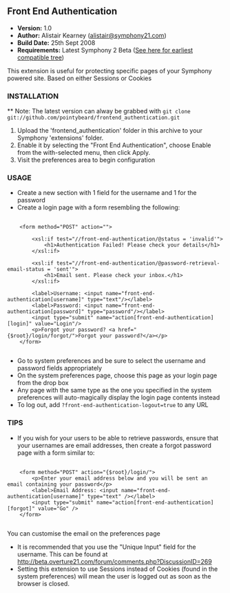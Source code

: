 Front End Authentication
------------------------

- **Version:** 1.0
- **Author:** Alistair Kearney (<alistair@symphony21.com>)
- **Build Date:** 25th Sept 2008
- **Requirements:** Latest Symphony 2 Beta ([See here for earliest compatible tree](http://github.com/symphony/symphony-2/tree/b8501ca60d6a4c3f9db1c26c40874da1de0d6748))


This extension is useful for protecting specific pages of your Symphony powered site. Based on either Sessions or Cookies


### INSTALLATION

** Note: The latest version can alway be grabbed with `git clone git://github.com/pointybeard/frontend_authentication.git`

1. Upload the 'frontend_authentication' folder in this archive to your Symphony 'extensions' folder.
2. Enable it by selecting the "Front End Authentication", choose Enable from the with-selected menu, then click Apply.
3. Visit the preferences area to begin configuration


### USAGE

- Create a new section with 1 field for the username and 1 for the password
- Create a login page with a form resembling the following:

<pre>
	<code>
	&lt;form method="POST" action="">

		&lt;xsl:if test="//front-end-authentication/@status = 'invalid'">
			&lt;h1>Authentication Failed! Please check your details&lt;/h1>
		&lt;/xsl:if>

		&lt;xsl:if test="//front-end-authentication/@password-retrieval-email-status = 'sent'">
			&lt;h1>Email sent. Please check your inbox.&lt;/h1>
		&lt;/xsl:if>

		&lt;label>Username: &lt;input name="front-end-authentication[username]" type="text"/>&lt;/label>
		&lt;label>Password: &lt;input name="front-end-authentication[password]" type="password"/>&lt;/label>
		&lt;input type="submit" name="action[front-end-authentication][login]" value="Login"/>
		&lt;p>Forgot your password? &lt;a href="{$root}/login/forgot/">Forgot your password?&lt;/a>&lt;/p>
	&lt;/form>
	</code>
</pre>

- Go to system preferences and be sure to select the username and password fields appropriately
- On the system preferences page, choose this page as your login page from the drop box
- Any page with the same type as the one you specified in the system preferences will auto-magically display the 
login page contents instead
- To log out, add `?front-end-authentication-logout=true` to any URL



### TIPS

- If you wish for your users to be able to retrieve passwords, ensure that your usernames are email addresses, 
then create a forgot password page with a form similar to:

<pre>
	<code>
	&lt;form method="POST" action="{$root}/login/">
		&lt;p>Enter your email address below and you will be sent an email containing your password&lt;/p>
  		&lt;label>Email Address: &lt;input name="front-end-authentication[username]" type="text" />&lt;/label>
	  	&lt;input type="submit" name="action[front-end-authentication][forgot]" value="Go" />
	&lt;/form>
	</code>
</pre>

You can customise the email on the preferences page

- It is recommended that you use the "Unique Input" field for the username. This can be found 
at <http://beta.overture21.com/forum/comments.php?DiscussionID=269>
- Setting this extension to use Sessions instead of Cookies (found in the system preferences) will mean the user 
is logged out as soon as the browser is closed.